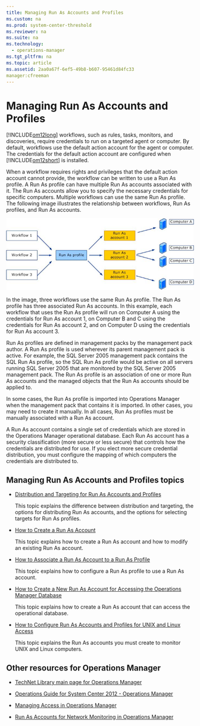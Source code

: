 ```yaml
---
title: Managing Run As Accounts and Profiles
ms.custom: na
ms.prod: system-center-threshold
ms.reviewer: na
ms.suite: na
ms.technology: 
  - operations-manager
ms.tgt_pltfrm: na
ms.topic: article
ms.assetid: 2aa0a67f-6ef5-49b8-b607-95461d84fc33
manager:cfreeman
---
```

# Managing Run As Accounts and Profiles
[!INCLUDE[om12long](../../om/manage//om12long_md.md)] workflows, such as rules, tasks, monitors, and discoveries, require credentials to run on a targeted agent or computer. By default, workflows use the default action account for the agent or computer. The credentials for the default action account are configured when [!INCLUDE[om12short](../../om/manage//om12short_md.md)] is installed.  
  
When a workflow requires rights and privileges that the default action account cannot provide, the workflow can be written to use a Run As profile. A Run As profile can have multiple Run As accounts associated with it. The Run As accounts allow you to specify the necessary credentials for specific computers. Multiple workflows can use the same Run As profile. The following image illustrates the relationship between workflows, Run As profiles, and Run As accounts.  
  
![Workflows use Run As profile to use Run As account](../../om/manage//RunAsConcept.jpg "RunAsConcept")  
  
In the image, three workflows use the same Run As profile. The Run As profile has three associated Run As accounts. In this example, each workflow that uses the Run As profile will run on Computer A using the credentials for Run As account 1, on Computer B and C using the credentials for Run As account 2, and on Computer D using the credentials for Run As account 3.  
  
Run As profiles are defined in management packs by the management pack author. A Run As profile is used wherever its parent management pack is active. For example, the SQL Server 2005 management pack contains the SQL Run As profile, so the SQL Run As profile would be active on all servers running SQL Server 2005 that are monitored by the SQL Server 2005 management pack. The Run As profile is an association of one or more Run As accounts and the managed objects that the Run As accounts should be applied to.  
  
In some cases, the Run As profile is imported into Operations Manager when the management pack that contains it is imported. In other cases, you may need to create it manually. In all cases, Run As profiles must be manually associated with a Run As account.  
  
A Run As account contains a single set of credentials which are stored in the Operations Manager operational database. Each Run As account has a security classification \(more secure or less secure\) that controls how the credentials are distributed for use. If you elect more secure credential distribution, you must configure the mapping of which computers the credentials are distributed to.  
  
## Managing Run As Accounts and Profiles topics  
  
-   [Distribution and Targeting for Run As Accounts and Profiles](../../om/manage/Distribution-and-Targeting-for-Run-As-Accounts-and-Profiles.md)  
  
    This topic explains the difference between distribution and targeting, the options for distributing Run As accounts, and the options for selecting targets for Run As profiles.  
  
-   [How to Create a Run As Account](../../om/manage/How-to-Create-a-Run-As-Account.md)  
  
    This topic explains how to create a Run As account and how to modify an existing Run As account.  
  
-   [How to Associate a Run As Account to a Run As Profile](../../om/manage/How-to-Associate-a-Run-As-Account-to-a-Run-As-Profile.md)  
  
    This topic explains how to configure a Run As profile to use a Run As account.  
  
-   [How to Create a New Run As Account for Accessing the Operations Manager Database](../../om/manage/How-to-Create-a-New-Run-As-Account-for-Accessing-the-Operations-Manager-Database.md)  
  
    This topic explains how to create a Run As account that can access the operational database.  
  
-   [How to Configure Run As Accounts and Profiles for UNIX and Linux Access](../../om/manage/How-to-Configure-Run-As-Accounts-and-Profiles-for-UNIX-and-Linux-Access.md)  
  
    This topic explains the Run As accounts you must create to monitor UNIX and Linux computers.  
  
## Other resources for Operations Manager  
  
-   [TechNet Library main page for Operations Manager](http://go.microsoft.com/fwlink/?LinkID=213297)  
  
-   [Operations Guide for System Center 2012 - Operations Manager](../../om/manage/Operations-Guide-for-System-Center-2012---Operations-Manager.md)  
  
-   [Managing Access in Operations Manager](../../om/manage/Managing-Access-in-Operations-Manager.md)  
  
-   [Run As Accounts for Network Monitoring in Operations Manager](../../om/manage/Run-As-Accounts-for-Network-Monitoring-in-Operations-Manager.md)  
  
